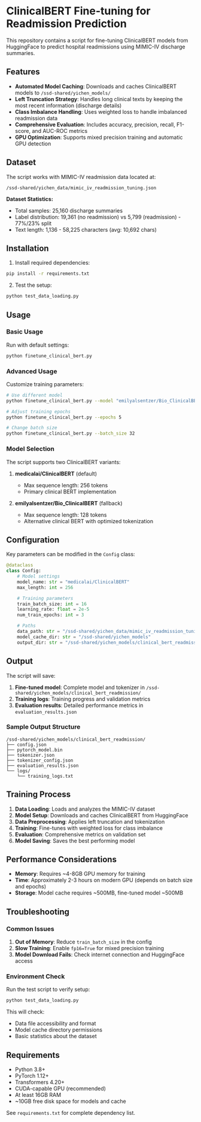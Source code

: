 # ClinicalBERT Fine-tuning for Readmission Prediction

This repository contains a script for fine-tuning ClinicalBERT models from HuggingFace to predict hospital readmissions using MIMIC-IV discharge summaries.

## Features

- **Automated Model Caching**: Downloads and caches ClinicalBERT models to `/ssd-shared/yichen_models/`
- **Left Truncation Strategy**: Handles long clinical texts by keeping the most recent information (discharge details)
- **Class Imbalance Handling**: Uses weighted loss to handle imbalanced readmission data
- **Comprehensive Evaluation**: Includes accuracy, precision, recall, F1-score, and AUC-ROC metrics
- **GPU Optimization**: Supports mixed precision training and automatic GPU detection

## Dataset

The script works with MIMIC-IV readmission data located at:
```
/ssd-shared/yichen_data/mimic_iv_readmission_tuning.json
```

**Dataset Statistics:**
- Total samples: 25,160 discharge summaries
- Label distribution: 19,361 (no readmission) vs 5,799 (readmission) - 77%/23% split
- Text length: 1,136 - 58,225 characters (avg: 10,692 chars)

## Installation

1. Install required dependencies:
```bash
pip install -r requirements.txt
```

2. Test the setup:
```bash
python test_data_loading.py
```

## Usage

### Basic Usage

Run with default settings:
```bash
python finetune_clinical_bert.py
```

### Advanced Usage

Customize training parameters:
```bash
# Use different model
python finetune_clinical_bert.py --model "emilyalsentzer/Bio_ClinicalBERT"

# Adjust training epochs
python finetune_clinical_bert.py --epochs 5

# Change batch size
python finetune_clinical_bert.py --batch_size 32
```

### Model Selection

The script supports two ClinicalBERT variants:

1. **medicalai/ClinicalBERT** (default)
   - Max sequence length: 256 tokens
   - Primary clinical BERT implementation

2. **emilyalsentzer/Bio_ClinicalBERT** (fallback)
   - Max sequence length: 128 tokens
   - Alternative clinical BERT with optimized tokenization

## Configuration

Key parameters can be modified in the `Config` class:

```python
@dataclass
class Config:
    # Model settings
    model_name: str = "medicalai/ClinicalBERT"
    max_length: int = 256

    # Training parameters
    train_batch_size: int = 16
    learning_rate: float = 2e-5
    num_train_epochs: int = 3

    # Paths
    data_path: str = "/ssd-shared/yichen_data/mimic_iv_readmission_tuning.json"
    model_cache_dir: str = "/ssd-shared/yichen_models"
    output_dir: str = "/ssd-shared/yichen_models/clinical_bert_readmission"
```

## Output

The script will save:

1. **Fine-tuned model**: Complete model and tokenizer in `/ssd-shared/yichen_models/clinical_bert_readmission/`
2. **Training logs**: Training progress and validation metrics
3. **Evaluation results**: Detailed performance metrics in `evaluation_results.json`

### Sample Output Structure
```
/ssd-shared/yichen_models/clinical_bert_readmission/
├── config.json
├── pytorch_model.bin
├── tokenizer.json
├── tokenizer_config.json
├── evaluation_results.json
└── logs/
    └── training_logs.txt
```

## Training Process

1. **Data Loading**: Loads and analyzes the MIMIC-IV dataset
2. **Model Setup**: Downloads and caches ClinicalBERT from HuggingFace
3. **Data Preprocessing**: Applies left truncation and tokenization
4. **Training**: Fine-tunes with weighted loss for class imbalance
5. **Evaluation**: Comprehensive metrics on validation set
6. **Model Saving**: Saves the best performing model

## Performance Considerations

- **Memory**: Requires ~4-8GB GPU memory for training
- **Time**: Approximately 2-3 hours on modern GPU (depends on batch size and epochs)
- **Storage**: Model cache requires ~500MB, fine-tuned model ~500MB

## Troubleshooting

### Common Issues

1. **Out of Memory**: Reduce `train_batch_size` in the config
2. **Slow Training**: Enable `fp16=True` for mixed precision training
3. **Model Download Fails**: Check internet connection and HuggingFace access

### Environment Check

Run the test script to verify setup:
```bash
python test_data_loading.py
```

This will check:
- Data file accessibility and format
- Model cache directory permissions
- Basic statistics about the dataset

## Requirements

- Python 3.8+
- PyTorch 1.12+
- Transformers 4.20+
- CUDA-capable GPU (recommended)
- At least 16GB RAM
- ~10GB free disk space for models and cache

See `requirements.txt` for complete dependency list. 

